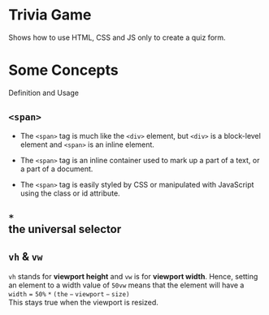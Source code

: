 # Trivia Game

Shows how to use HTML, CSS and JS only to create a quiz form.

# Some Concepts

Definition and Usage

## `<span>`

- The `<span>` tag is much like the `<div>` element, but `<div>` is a block-level element and `<span>` is an inline element.

- The `<span>` tag is an inline container used to mark up a part of a text, or a part of a document.

- The `<span>` tag is easily styled  by CSS or manipulated with JavaScript using the class or id attribute.

## `*` <br> the universal selector

## `vh` & `vw`

`vh` stands for **viewport height** and `vw` is for **viewport width**. Hence, setting an element to a width value of `50vw` means that the element will have a
$\mathtt{width = 50\%*(the-viewport-size)}$
<br>
This stays true when the viewport is resized.
